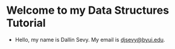 # Welcome to my Data Structures Tutorial
- Hello, my name is Dallin Sevy. My email is djsevy@byui.edu.




        


